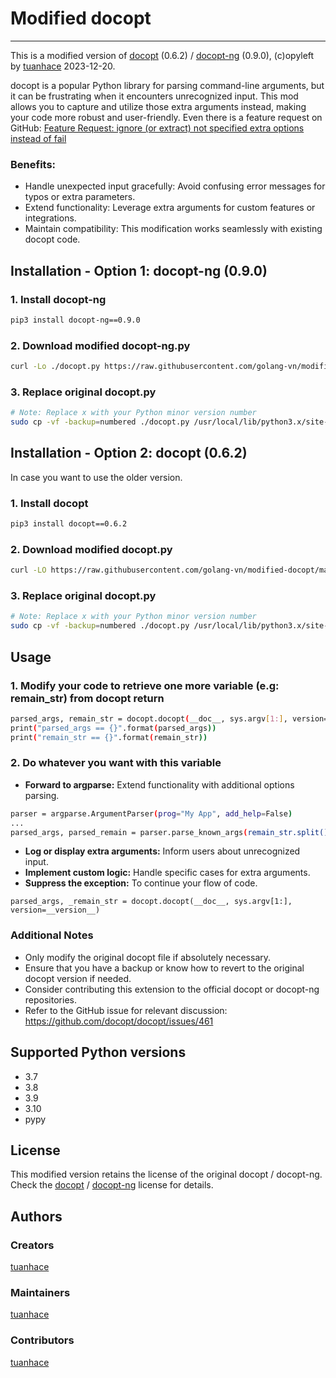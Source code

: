 # Modified docopt
---

This is a modified version of [docopt](https://github.com/docopt/docopt) (0.6.2) / [docopt-ng](https://github.com/jazzband/docopt-ng) (0.9.0), (c)opyleft by [tuanhace](https://github.com/golang-vn) 2023-12-20.

docopt is a popular Python library for parsing command-line arguments, but it can be frustrating when it encounters unrecognized input. This mod allows you to capture and utilize those extra arguments instead, making your code more robust and user-friendly. Even there is a feature request on GitHub: [Feature Request: ignore (or extract) not specified extra options instead of fail](https://github.com/docopt/docopt/issues/461)

### Benefits:
- Handle unexpected input gracefully: Avoid confusing error messages for typos or extra parameters.
- Extend functionality: Leverage extra arguments for custom features or integrations.
- Maintain compatibility: This modification works seamlessly with existing docopt code.

## Installation - Option 1: docopt-ng (0.9.0)

### 1. Install docopt-ng
```bash
pip3 install docopt-ng==0.9.0
```

### 2. Download modified docopt-ng.py
```bash
curl -Lo ./docopt.py https://raw.githubusercontent.com/golang-vn/modified-docopt/master/docopt-ng.py
```

### 3. Replace original docopt.py
```bash
# Note: Replace x with your Python minor version number
sudo cp -vf -backup=numbered ./docopt.py /usr/local/lib/python3.x/site-packages
```

## Installation - Option 2: docopt (0.6.2)
In case you want to use the older version.

### 1. Install docopt
```bash
pip3 install docopt==0.6.2
```

### 2. Download modified docopt.py
```bash
curl -LO https://raw.githubusercontent.com/golang-vn/modified-docopt/master/docopt.py
```

### 3. Replace original docopt.py
```bash
# Note: Replace x with your Python minor version number
sudo cp -vf -backup=numbered ./docopt.py /usr/local/lib/python3.x/site-packages
```

## Usage

### 1. Modify your code to retrieve one more variable (e.g: remain_str) from docopt return
```bash
parsed_args, remain_str = docopt.docopt(__doc__, sys.argv[1:], version=__version__)
print("parsed_args == {}".format(parsed_args))
print("remain_str == {}".format(remain_str))
```

### 2. Do whatever you want with this variable
- **Forward to argparse:** Extend functionality with additional options parsing.
```bash
parser = argparse.ArgumentParser(prog="My App", add_help=False)
...
parsed_args, parsed_remain = parser.parse_known_args(remain_str.split())
```
- **Log or display extra arguments:** Inform users about unrecognized input.
- **Implement custom logic:** Handle specific cases for extra arguments.
- **Suppress the exception:** To continue your flow of code.
```
parsed_args, _remain_str = docopt.docopt(__doc__, sys.argv[1:], version=__version__)
```

### Additional Notes
- Only modify the original docopt file if absolutely necessary.
- Ensure that you have a backup or know how to revert to the original docopt version if needed.
- Consider contributing this extension to the official docopt or docopt-ng repositories.
- Refer to the GitHub issue for relevant discussion: https://github.com/docopt/docopt/issues/461

## Supported Python versions
- 3.7
- 3.8
- 3.9
- 3.10
- pypy

## License
This modified version retains the license of the original docopt / docopt-ng. Check the [docopt](https://github.com/docopt/docopt/blob/master/LICENSE-MIT) / [docopt-ng](https://github.com/jazzband/docopt-ng/blob/master/LICENSE-MIT) license for details.

## Authors

### Creators
[tuanhace](https://github.com/golang-vn)

### Maintainers
[tuanhace](https://github.com/golang-vn)

### Contributors
[tuanhace](https://github.com/golang-vn)
